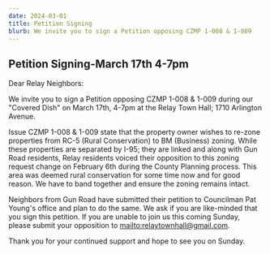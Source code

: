 ```yaml
---
date: 2024-03-01
title: Petition Signing
blurb: We invite you to sign a Petition opposing CZMP 1-008 & 1-009
---
```


## Petition Signing-March 17th 4-7pm

Dear Relay Neighbors:

We invite you to sign a Petition opposing CZMP 1-008 & 1-009 during our "Covered Dish" on March 17th, 4-7pm at the Relay Town Hall; 1710 Arlington Avenue.

Issue CZMP 1-008 & 1-009 state that the property owner wishes to re-zone properties from RC-5 (Rural Conservation) to BM (Business) zoning. While these properties are separated by I-95; they are linked and along with Gun Road residents, Relay residents voiced their opposition to this zoning request change on February 6th during the County Planning process. This area was deemed rural conservation for some time now and for good reason. We have to band together and ensure the zoning remains intact.

Neighbors from Gun Road have submitted their petition to Councilman Pat Young's office and plan to do the same. We ask if you are like-minded that you sign this petition. If you are unable to join us this coming Sunday, please submit your opposition to [mailto:relaytownhall@gmail.com](relaytownhall@gmail.com).

Thank you for your continued support and hope to see you on Sunday.
